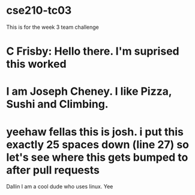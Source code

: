 # cse210-tc03
This is for the week 3 team challenge


C Frisby: Hello there.  I'm suprised this worked
=======

I am Joseph Cheney. I like Pizza, Sushi and Climbing. 
=======
yeehaw fellas this is josh. i put this exactly 25 spaces down (line 27) so let's see where this gets bumped to after pull requests
=======
Dallin
I am a cool dude who uses linux. Yee


